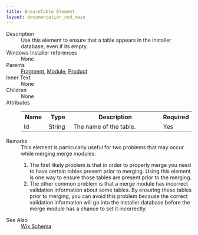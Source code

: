 ```yaml
---
title: EnsureTable Element
layout: documentation_xsd_main
---
```

<dl>
  <dt>Description</dt>
  <dd>                 Use this element to ensure that a table appears in the installer database, even if its empty.             </dd>
  <dt>Windows Installer references</dt>
  <dd>None</dd>
  <dt>Parents</dt>
  <dd>
    <a href="../fragment/">Fragment</a>, <a href="../module/">Module</a>, <a href="../product/">Product</a></dd>
  <dt>Inner Text</dt>
  <dd>None</dd>
  <dt>Children</dt>
  <dd>None</dd>
  <dt>Attributes</dt>
  <dd>
    <table cellspacing="0" cellpadding="0" class="schema">
      <tr>
        <th width="15%">Name</th>
        <th width="15%">Type</th>
        <th width="65%">Description</th>
        <th width="15%">Required</th>
      </tr>
      <tr>
        <td>Id</td>
        <td>String</td>
        <td>The name of the table.</td>
        <td>Yes</td>
      </tr>
    </table>
  </dd>
  <dt>Remarks</dt>
  <dd>This element is particularly useful for two problems that may occur while merging merge modules:                     <ol><li>                             The first likely problem is that in order to properly merge you need to have certain                             tables present prior to merging.  Using this element is one way to ensure those tables                             are present prior to the merging.                         </li><li>                             The other common problem is that a merge module has incorrect validation information                             about some tables.  By ensuring these tables prior to merging, you can avoid this                             problem because the correct validation information will go into the installer database                             before the merge module has a chance to set it incorrectly.                         </li></ol></dd>
  <dt>See Also</dt>
  <dd>
    <a href="../">Wix Schema</a>
  </dd>
</dl>
